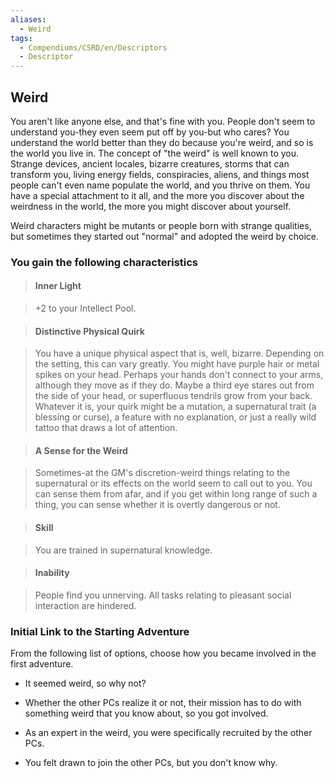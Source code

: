 ```yaml
---
aliases:
  - Weird
tags:
  - Compendiums/CSRD/en/Descriptors
  - Descriptor
---
```

  
## Weird    
You aren't like anyone else, and that's fine with you. People don't seem to understand you-they even seem put off by you-but who cares? You understand the world better than they do because you're weird, and so is the world you live in. The concept of "the weird" is well known to you. Strange devices, ancient locales, bizarre creatures, storms that can transform you, living energy fields, conspiracies, aliens, and things most people can't even name populate the world, and you thrive on them. You have a special attachment to it all, and the more you discover about the weirdness in the world, the more you might discover about yourself.  
Weird characters might be mutants or people born with strange qualities, but sometimes they started out "normal" and adopted the weird by choice.  
### You gain the following characteristics    
> #### Inner Light  
> +2 to your Intellect Pool.    
  
> #### Distinctive Physical Quirk  
> You have a unique physical aspect that is, well, bizarre. Depending on the setting, this can vary greatly. You might have purple hair or metal spikes on your head. Perhaps your hands don't connect to your arms, although they move as if they do. Maybe a third eye stares out from the side of your head, or superfluous tendrils grow from your back. Whatever it is, your quirk might be a mutation, a supernatural trait (a blessing or curse), a feature with no explanation, or just a really wild tattoo that draws a lot of attention.    
  
> #### A Sense for the Weird  
> Sometimes-at the GM's discretion-weird things relating to the supernatural or its effects on the world seem to call out to you. You can sense them from afar, and if you get within long range of such a thing, you can sense whether it is overtly dangerous or not.    
  
> #### Skill  
> You are trained in supernatural knowledge.    
  
> #### Inability  
> People find you unnerving. All tasks relating to pleasant social interaction are hindered.    
  
### Initial Link to the Starting Adventure    
From the following list of options, choose how you became involved in the first adventure.    
- It seemed weird, so why not?    
- Whether the other PCs realize it or not, their mission has to do with something weird that you know about, so you got involved.    
- As an expert in the weird, you were specifically recruited by the other PCs.    
- You felt drawn to join the other PCs, but you don't know why.  